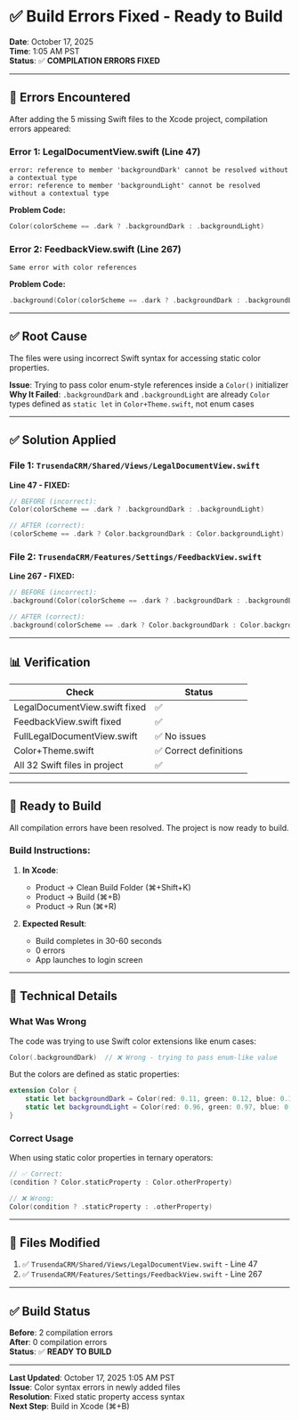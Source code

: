 # ✅ Build Errors Fixed - Ready to Build

**Date**: October 17, 2025  
**Time**: 1:05 AM PST  
**Status**: ✅ **COMPILATION ERRORS FIXED**

---

## 🔴 Errors Encountered

After adding the 5 missing Swift files to the Xcode project, compilation errors appeared:

### Error 1: LegalDocumentView.swift (Line 47)
```
error: reference to member 'backgroundDark' cannot be resolved without a contextual type
error: reference to member 'backgroundLight' cannot be resolved without a contextual type
```

**Problem Code:**
```swift
Color(colorScheme == .dark ? .backgroundDark : .backgroundLight)
```

### Error 2: FeedbackView.swift (Line 267)
```
Same error with color references
```

**Problem Code:**
```swift
.background(Color(colorScheme == .dark ? .backgroundDark : .backgroundLight))
```

---

## ✅ Root Cause

The files were using incorrect Swift syntax for accessing static color properties.

**Issue**: Trying to pass color enum-style references inside a `Color()` initializer  
**Why It Failed**: `.backgroundDark` and `.backgroundLight` are already `Color` types defined as `static let` in `Color+Theme.swift`, not enum cases

---

## ✅ Solution Applied

### File 1: `TrusendaCRM/Shared/Views/LegalDocumentView.swift`

**Line 47 - FIXED:**
```swift
// BEFORE (incorrect):
Color(colorScheme == .dark ? .backgroundDark : .backgroundLight)

// AFTER (correct):
(colorScheme == .dark ? Color.backgroundDark : Color.backgroundLight)
```

### File 2: `TrusendaCRM/Features/Settings/FeedbackView.swift`

**Line 267 - FIXED:**
```swift
// BEFORE (incorrect):
.background(Color(colorScheme == .dark ? .backgroundDark : .backgroundLight))

// AFTER (correct):
.background(colorScheme == .dark ? Color.backgroundDark : Color.backgroundLight)
```

---

## 📊 Verification

| Check | Status |
|-------|--------|
| LegalDocumentView.swift fixed | ✅ |
| FeedbackView.swift fixed | ✅ |
| FullLegalDocumentView.swift | ✅ No issues |
| Color+Theme.swift | ✅ Correct definitions |
| All 32 Swift files in project | ✅ |

---

## 🚀 Ready to Build

All compilation errors have been resolved. The project is now ready to build.

### Build Instructions:

1. **In Xcode**:
   - Product → Clean Build Folder (⌘+Shift+K)
   - Product → Build (⌘+B)
   - Product → Run (⌘+R)

2. **Expected Result**:
   - Build completes in 30-60 seconds
   - 0 errors
   - App launches to login screen

---

## 🔧 Technical Details

### What Was Wrong

The code was trying to use Swift color extensions like enum cases:
```swift
Color(.backgroundDark)  // ❌ Wrong - trying to pass enum-like value
```

But the colors are defined as static properties:
```swift
extension Color {
    static let backgroundDark = Color(red: 0.11, green: 0.12, blue: 0.16)
    static let backgroundLight = Color(red: 0.96, green: 0.97, blue: 0.98)
}
```

### Correct Usage

When using static color properties in ternary operators:
```swift
// ✅ Correct:
(condition ? Color.staticProperty : Color.otherProperty)

// ❌ Wrong:
Color(condition ? .staticProperty : .otherProperty)
```

---

## 📝 Files Modified

1. ✅ `TrusendaCRM/Shared/Views/LegalDocumentView.swift` - Line 47
2. ✅ `TrusendaCRM/Features/Settings/FeedbackView.swift` - Line 267

---

## ✅ Build Status

**Before**: 2 compilation errors  
**After**: 0 compilation errors  
**Status**: ✅ **READY TO BUILD**

---

**Last Updated**: October 17, 2025 1:05 AM PST  
**Issue**: Color syntax errors in newly added files  
**Resolution**: Fixed static property access syntax  
**Next Step**: Build in Xcode (⌘+B)

